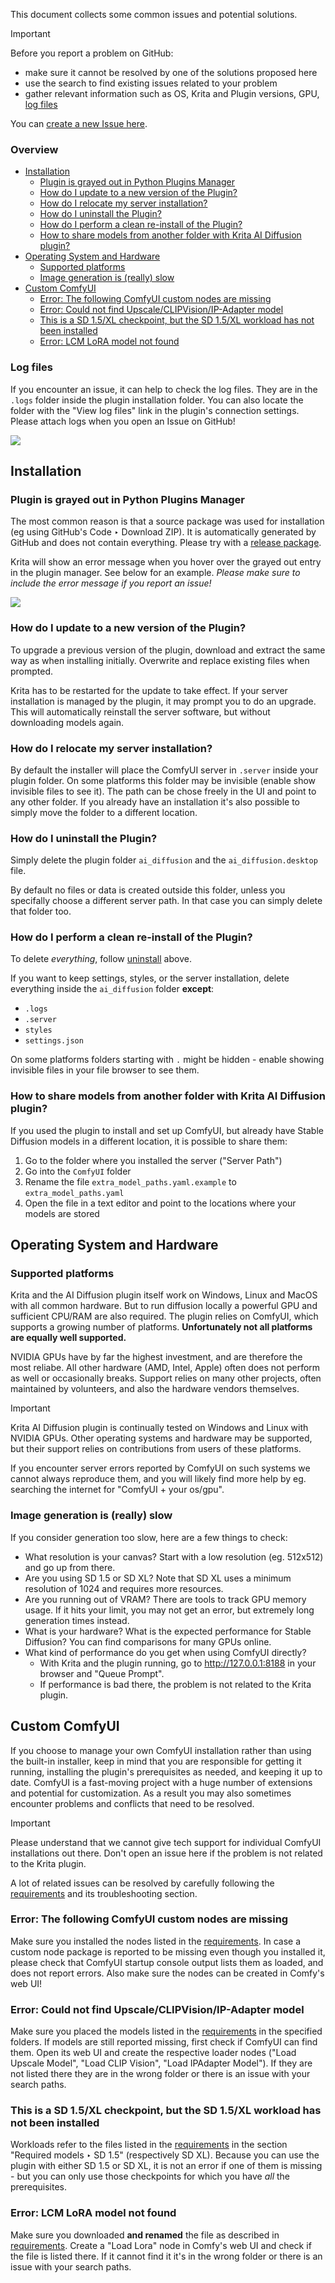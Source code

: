 This document collects some common issues and potential solutions. 

> [!IMPORTANT]  
> Before you report a problem on GitHub:
> * make sure it cannot be resolved by one of the solutions proposed here
> * use the search to find existing issues related to your problem
> * gather relevant information such as OS, Krita and Plugin versions, GPU, [log files](#log-files)

You can [create a new Issue here](https://github.com/Acly/krita-ai-diffusion/issues).

### Overview

- [Installation](#installation)
  - [Plugin is grayed out in Python Plugins Manager](#plugin-is-grayed-out-in-python-plugins-manager)
  - [How do I update to a new version of the Plugin?](#how-do-i-update-to-a-new-version-of-the-plugin)
  - [How do I relocate my server installation?](#how-do-i-relocate-my-server-installation)
  - [How do I uninstall the Plugin?](#how-do-i-uninstall-the-plugin)
  - [How do I perform a clean re-install of the Plugin?](#how-do-i-perform-a-clean-re-install-of-the-plugin)
  - [How to share models from another folder with Krita AI Diffusion plugin?](#how-to-share-models-from-another-folder-with-krita-ai-diffusion-plugin)
- [Operating System and Hardware](#operating-system-and-hardware)
  - [Supported platforms](#supported-platforms)
  - [Image generation is (really) slow](#image-generation-is-really-slow)
- [Custom ComfyUI](#custom-comfyui)
  - [Error: The following ComfyUI custom nodes are missing](#error-the-following-comfyui-custom-nodes-are-missing)
  - [Error: Could not find Upscale/CLIPVision/IP-Adapter model](#error-could-not-find-upscaleclipvisionip-adapter-model)
  - [This is a SD 1.5/XL checkpoint, but the SD 1.5/XL workload has not been installed](#this-is-a-sd-15xl-checkpoint-but-the-sd-15xl-workload-has-not-been-installed)
  - [Error: LCM LoRA model not found](#error-lcm-lora-model-not-found)



### Log files
If you encounter an issue, it can help to check the log files. They are in the `.logs` folder inside the plugin installation folder. You can also locate the folder with the "View log files" link in the plugin's connection settings. Please attach logs when you open an Issue on GitHub!

![](images/common-issues-log-files.png)


## Installation

### Plugin is grayed out in Python Plugins Manager
The most common reason is that a source package was used for installation (eg using GitHub's Code ‣ Download ZIP). It is automatically generated by GitHub and does not contain everything. Please try with a [release package](https://github.com/Acly/krita-ai-diffusion/releases).

Krita will show an error message when you hover over the grayed out entry in the plugin manager. See below for an example. *Please make sure to include the error message if you report an issue!*

![](images/common-issues-greyed-out.png)

### How do I update to a new version of the Plugin?

To upgrade a previous version of the plugin, download and extract the same way as when installing initially. Overwrite and replace existing files when prompted.

Krita has to be restarted for the update to take effect. If your server installation is managed by the plugin, it may prompt you to do an upgrade. This will automatically reinstall the server software, but without downloading models again.

### How do I relocate my server installation?

By default the installer will place the ComfyUI server in `.server` inside your plugin folder. On some platforms this folder may be invisible (enable show invisible files to see it). The path can be chose freely in the UI and point to any other folder. If you already have an installation it's also possible to simply move the folder to a different location.

### How do I uninstall the Plugin?

Simply delete the plugin folder `ai_diffusion` and the `ai_diffusion.desktop` file.

By default no files or data is created outside this folder, unless you specifally choose
a different server path. In that case you can simply delete that folder too.

### How do I perform a clean re-install of the Plugin?

To delete _everything_, follow [uninstall](#how-do-i-uninstall-the-plugin) above.

If you want to keep settings, styles, or the server installation, delete everything inside the `ai_diffusion` folder **except**:
- `.logs`
- `.server`
- `styles`
- `settings.json`

On some platforms folders starting with `.` might be hidden - enable showing invisible files in your file browser to see them.

### How to share models from another folder with Krita AI Diffusion plugin?
If you used the plugin to install and set up ComfyUI, but already have Stable Diffusion models in a different location, it is possible to share them:
1. Go to the folder where you installed the server ("Server Path")
1. Go into the `ComfyUI` folder
1. Rename the file `extra_model_paths.yaml.example` to `extra_model_paths.yaml`
1. Open the file in a text editor and point to the locations where your models are stored


## Operating System and Hardware

### Supported platforms

Krita and the AI Diffusion plugin itself work on Windows, Linux and MacOS with all common hardware. But to run diffusion locally
a powerful GPU and sufficient CPU/RAM are also required. The plugin relies on ComfyUI, which supports a growing number of platforms.
**Unfortunately not all platforms are equally well supported.**

NVIDIA GPUs have by far the highest investment, and are therefore the most reliabe. All other hardware (AMD, Intel, Apple) often does not perform as well
or occasionally breaks. Support relies on many other projects, often maintained by volunteers, and also the hardware vendors themselves.

> [!IMPORTANT]
> Krita AI Diffusion plugin is continually tested on Windows and Linux with NVIDIA GPUs. Other operating systems and hardware may be supported,
> but their support relies on contributions from users of these platforms.

If you encounter server errors reported by ComfyUI on such systems we cannot always reproduce them, and you will likely find more help
by eg. searching the internet for "ComfyUI + your os/gpu".

### Image generation is (really) slow

If you consider generation too slow, here are a few things to check:
* What resolution is your canvas? Start with a low resolution (eg. 512x512) and go up from there.
* Are you using SD 1.5 or SD XL? Note that SD XL uses a minimum resolution of 1024 and requires more resources.
* Are you running out of VRAM? There are tools to track GPU memory usage. If it hits your limit, you may not get an error, but extremely long generation times instead.
* What is your hardware? What is the expected performance for Stable Diffusion? You can find comparisons for many GPUs online.
* What kind of performance do you get when using ComfyUI directly?
  * With Krita and the plugin running, go to http://127.0.0.1:8188 in your browser and "Queue Prompt".
  * If performance is bad there, the problem is not related to the Krita plugin.



## Custom ComfyUI

If you choose to manage your own ComfyUI installation rather than using the built-in installer, keep in mind that you are responsible for getting it running,
installing the plugin's prerequisites as needed, and keeping it up to date. ComfyUI is a fast-moving project with a huge number of extensions and potential for customization.
As a result you may also sometimes encounter problems and conflicts that need to be resolved.

> [!IMPORTANT]
> Please understand that we cannot give tech support for individual ComfyUI installations out there.
> Don't open an issue here if the problem is not related to the Krita plugin.

A lot of related issues can be resolved by carefully following the [requirements](comfy-requirements.md) and its troubleshooting section.

### Error: The following ComfyUI custom nodes are missing
Make sure you installed the nodes listed in the [requirements](comfy-requirements.md). In case a custom node package is reported to be missing even though you installed it,
please check that ComfyUI startup console output lists them as loaded, and does not report errors. Also make sure the nodes can be created in Comfy's web UI!

### Error: Could not find Upscale/CLIPVision/IP-Adapter model
Make sure you placed the models listed in the [requirements](comfy-requirements.md) in the specified folders. If models are still reported missing, first check if
ComfyUI can find them. Open its web UI and create the respective loader nodes ("Load Upscale Model", "Load CLIP Vision", "Load IPAdapter Model"). If they are not
listed there they are in the wrong folder or there is an issue with your search paths.

### This is a SD 1.5/XL checkpoint, but the SD 1.5/XL workload has not been installed
Workloads refer to the files listed in the [requirements](comfy-requirements.md) in the section "Required models ‣ SD 1.5" (respectively SD XL). Because you can use the plugin with
either SD 1.5 or SD XL, it is not an error if one of them is missing - but you can only use those checkpoints for which you have _all_ the prerequisites.

### Error: LCM LoRA model not found
Make sure you downloaded **and renamed** the file as described in [requirements](comfy-requirements.md). Create a "Load Lora" node in Comfy's web UI and check if the file
is listed there. If it cannot find it it's in the wrong folder or there is an issue with your search paths.
